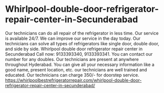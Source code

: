 # Whirlpool-double-door-refrigerator-repair-center-in-Secunderabad
Our technicians can do all repair of the refrigerator in less time. Our service is available 24/7.  We can improve our service in the day today. Our technicians can solve all types of refrigerators like single door, double door, and side by side. Whirlpool double door refrigerator repair center in Secunderabad Call now: 9133393340, 9133393341. You can contact our number for any doubles. Our technicians are present at anywhere throughout Hyderabad. You can give all your necessary information like a good name, present location, etc. our technicians are well trained and educated. Our technicians can charge 350/- for doorstep service. https://whirlpoolbestrefrigeratorrepair.com/whirlpool-double-door-refrigerator-repair-center-in-secunderabad/
